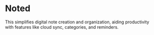 # Noted
This simplifies digital note creation and organization, aiding productivity with features like cloud sync, categories, and reminders.
